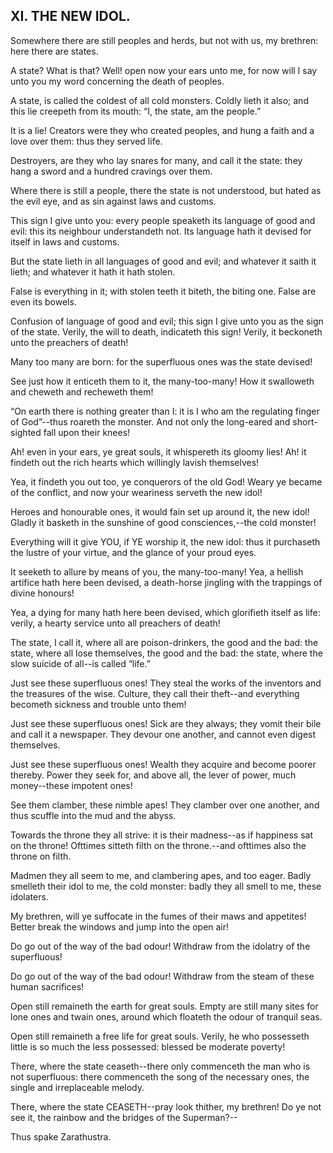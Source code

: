 ## XI. THE NEW IDOL.

Somewhere there are still peoples and herds, but not with us, my
brethren: here there are states.

A state? What is that? Well! open now your ears unto me, for now will I
say unto you my word concerning the death of peoples.

A state, is called the coldest of all cold monsters. Coldly lieth
it also; and this lie creepeth from its mouth: “I, the state, am the
people.”

It is a lie! Creators were they who created peoples, and hung a faith
and a love over them: thus they served life.

Destroyers, are they who lay snares for many, and call it the state:
they hang a sword and a hundred cravings over them.

Where there is still a people, there the state is not understood, but
hated as the evil eye, and as sin against laws and customs.

This sign I give unto you: every people speaketh its language of good
and evil: this its neighbour understandeth not. Its language hath it
devised for itself in laws and customs.

But the state lieth in all languages of good and evil; and whatever it
saith it lieth; and whatever it hath it hath stolen.

False is everything in it; with stolen teeth it biteth, the biting one.
False are even its bowels.

Confusion of language of good and evil; this sign I give unto you as
the sign of the state. Verily, the will to death, indicateth this sign!
Verily, it beckoneth unto the preachers of death!

Many too many are born: for the superfluous ones was the state devised!

See just how it enticeth them to it, the many-too-many! How it
swalloweth and cheweth and recheweth them!

“On earth there is nothing greater than I: it is I who am the regulating
finger of God”--thus roareth the monster. And not only the long-eared
and short-sighted fall upon their knees!

Ah! even in your ears, ye great souls, it whispereth its gloomy lies!
Ah! it findeth out the rich hearts which willingly lavish themselves!

Yea, it findeth you out too, ye conquerors of the old God! Weary ye
became of the conflict, and now your weariness serveth the new idol!

Heroes and honourable ones, it would fain set up around it, the new
idol! Gladly it basketh in the sunshine of good consciences,--the cold
monster!

Everything will it give YOU, if YE worship it, the new idol: thus it
purchaseth the lustre of your virtue, and the glance of your proud eyes.

It seeketh to allure by means of you, the many-too-many! Yea, a hellish
artifice hath here been devised, a death-horse jingling with the
trappings of divine honours!

Yea, a dying for many hath here been devised, which glorifieth itself as
life: verily, a hearty service unto all preachers of death!

The state, I call it, where all are poison-drinkers, the good and the
bad: the state, where all lose themselves, the good and the bad: the
state, where the slow suicide of all--is called “life.”

Just see these superfluous ones! They steal the works of the inventors
and the treasures of the wise. Culture, they call their theft--and
everything becometh sickness and trouble unto them!

Just see these superfluous ones! Sick are they always; they vomit their
bile and call it a newspaper. They devour one another, and cannot even
digest themselves.

Just see these superfluous ones! Wealth they acquire and become poorer
thereby. Power they seek for, and above all, the lever of power, much
money--these impotent ones!

See them clamber, these nimble apes! They clamber over one another, and
thus scuffle into the mud and the abyss.

Towards the throne they all strive: it is their madness--as if happiness
sat on the throne! Ofttimes sitteth filth on the throne.--and ofttimes
also the throne on filth.

Madmen they all seem to me, and clambering apes, and too eager. Badly
smelleth their idol to me, the cold monster: badly they all smell to me,
these idolaters.

My brethren, will ye suffocate in the fumes of their maws and appetites!
Better break the windows and jump into the open air!

Do go out of the way of the bad odour! Withdraw from the idolatry of the
superfluous!

Do go out of the way of the bad odour! Withdraw from the steam of these
human sacrifices!

Open still remaineth the earth for great souls. Empty are still many
sites for lone ones and twain ones, around which floateth the odour of
tranquil seas.

Open still remaineth a free life for great souls. Verily, he who
possesseth little is so much the less possessed: blessed be moderate
poverty!

There, where the state ceaseth--there only commenceth the man who is not
superfluous: there commenceth the song of the necessary ones, the single
and irreplaceable melody.

There, where the state CEASETH--pray look thither, my brethren! Do ye
not see it, the rainbow and the bridges of the Superman?--

Thus spake Zarathustra.




